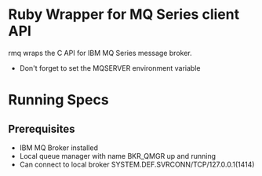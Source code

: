 Ruby Wrapper for MQ Series client API
=====================================
rmq wraps the C API for IBM MQ Series message broker.

* Don't forget to set the MQSERVER environment variable

Running Specs
=============

Prerequisites
-------------

* IBM MQ Broker installed
* Local queue manager with name BKR_QMGR up and running
* Can connect to local broker SYSTEM.DEF.SVRCONN/TCP/127.0.0.1(1414)
